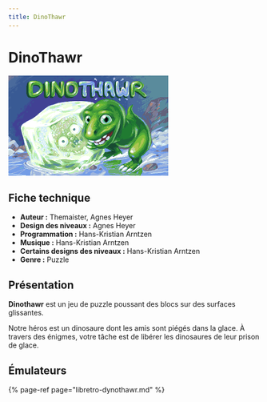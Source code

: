 ```yaml
---
title: DinoThawr
---
```


# DinoThawr

![](./dinothawr/image%20%28174%29.png)

## Fiche technique

* **Auteur :** Themaister, Agnes Heyer 
* **Design des niveaux :** Agnes Heyer 
* **Programmation :** Hans-Kristian Arntzen 
* **Musique :** Hans-Kristian Arntzen 
* **Certains designs des niveaux :** Hans-Kristian Arntzen 
* **Genre :** Puzzle

## Présentation 

**Dinothawr** est un jeu de puzzle poussant des blocs sur des surfaces glissantes.

Notre héros est un dinosaure dont les amis sont piégés dans la glace. À travers des énigmes, votre tâche est de libérer les dinosaures de leur prison de glace.

## Émulateurs

{% page-ref page="libretro-dynothawr.md" %}

